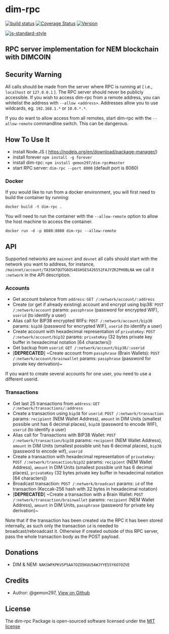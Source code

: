 # dim-rpc

[![build status](https://secure.travis-ci.org/gemon297/dim-rpc.svg)](http://travis-ci.org/gemon297/dim-rpc)
[![Coverage Status](https://img.shields.io/coveralls/gemon297/dim-rpc.svg)](https://coveralls.io/r/gemon297/dim-rpc)
[![Version](http://img.shields.io/npm/v/dim-rpc.svg)](https://www.npmjs.org/package/dim-rpc)

[![js-standard-style](https://cdn.rawgit.com/feross/standard/master/badge.svg)](https://github.com/feross/standard)

## RPC server implementation for NEM blockchain with DIMCOIN

## Security Warning
All calls should be made from the server where RPC is running at ( i.e., `localhost` or `127.0.0.1` ). The RPC server should never be publicly accessible. If you wish to access dim-rpc from a remote address, you can whitelist the address with `--allow <address>`. Addresses allow you to use wildcards, eg. `192.168.1.*` or `10.0.*.*`.

If you do want to allow access from all remotes, start dim-rpc with the `--allow-remote` commandline switch. This can be dangerous.

## How To Use It
- install Node.JS ( https://nodejs.org/en/download/package-manager/)
- install forever `npm install -g forever`
- install dim-rpc: `npm install gemon297/dim-rpc#master`
- start RPC server: `dim-rpc --port 8000` (default port is 8080)

### Docker 
If you would like to run from a docker environment, you will first need to build the container by running:
```
docker build -t dim-rpc .
```
You will need to run the container with the `--allow-remote` option to allow the host machine to access the container.
```
docker run -d -p 8080:8080 dim-rpc --allow-remote
```

## API
Supported networks are `mainnet` and `devnet` all calls should start with the network you want to address, for instance,  `/mainnet/account/TA3SH7QUTG6OS4EGHSES426552FAJYZR2PHOBLNA` we call it `:network` in the API description.

### Accounts
- Get account balance from `address`: `GET /:network/account/:address`
- Create (or get if already existing) account and encrypt using bip38: `POST /:network/account` params: `passphrase` (password for encrypted WIF), `userid` (to identify a user)
- Alias call for BIP38 encrypted WIFs: `POST /:network/account/bip38` params: `bip38` (password for encrypted WIF), `userid` (to identify a user)
- Create account with hexadecimal representation of `privateKey`: `POST /:network/account/bip32` params: `privateKey` (32 bytes private key buffer in hexadecimal notation [64 characters])
- Get backup from `userid`: `GET /:network/account/bip38/:userid`
- [**DEPRECATED**] ~Create account from `passphrase` (Brain Wallets): `POST /:network/account/brainwallet` params: `passphrase` (password for private key derivation)~

If you want to create several accounts for one user, you need to use a different userid.

### Transactions
- Get last 25 transactions from `address`: `GET /:network/transactions/:address`
- Create a transaction using `bip38` for `userid`: `POST /:network/transaction` params: `recipient` (NEM Wallet Address), `amount` in DIM Units (smallest possible unit has 6 decimal places), `bip38` (password to encode WIF), `userid` (to identify a user)
- Alias call for Transactions with BIP38 Wallet: `POST /:network/transaction/bip38` params: `recipient` (NEM Wallet Address), `amount` in DIM Units (smallest possible unit has 6 decimal places), `bip38` (password to encode wif), `userid`
- Create a transaction with hexadecimal representation of `privateKey`: `POST /:network/transaction/bip32` params: `recipient` (NEM Wallet Address), `amount` in DIM Units (smallest possible unit has 6 decimal places), `privateKey` (32 bytes private key buffer in hexadecimal notation [64 characters])
- Broadcast transaction: `POST /:network/broadcast` params: `id` of the transaction (Keccak-256 hash with 32 bytes in hexadecimal notation)
- [**DEPRECATED**] ~Create a transaction with a Brain Wallet: `POST /:network/transaction/brainwallet` params: `recipient` (NEM Wallet Address), `amount` in DIM Units, `passphrase` (password for private key derivation)~

Note that if the transaction has been created via the RPC it has been stored internally, as such only the transaction `id` is needed to broadcast/rebroadcast it. Otherwise if created outside of this RPC server, pass the whole transaction body as the POST payload.

## Donations

- DIM & NEM: `NAKSWFKPKVSP5AA7OZO5KUU5AWJYYE55Y6O7OZVE`

## Credits

- Author: @gemon297, [View on Github](https://github.com/gemon297)

## License

The dim-rpc Package is open-sourced software licensed under the [MIT license](http://opensource.org/licenses/MIT)
